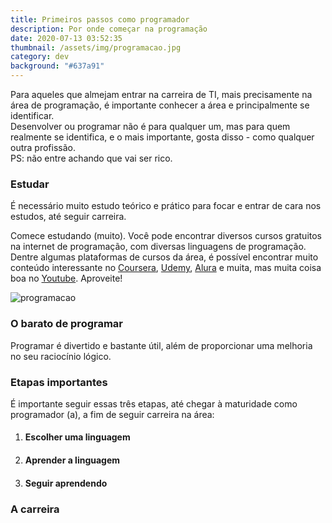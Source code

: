 ```yaml
---
title: Primeiros passos como programador
description: Por onde começar na programação
date: 2020-07-13 03:52:35
thumbnail: /assets/img/programacao.jpg
category: dev
background: "#637a91"
---
```

Para aqueles que almejam entrar na carreira de TI, mais precisamente na área de programação, é importante conhecer a área e principalmente se identificar.\
Desenvolver ou programar não é para qualquer um, mas para quem realmente se identifica, e o mais importante, gosta disso - como qualquer outra profissão. \
PS: não entre achando que vai ser rico.

### Estudar

É necessário muito estudo teórico e prático para focar e entrar de cara nos estudos, até seguir carreira.

Comece estudando (muito). Você pode encontrar diversos cursos gratuitos na internet de programação, com diversas linguagens de programação. Dentre algumas plataformas de cursos da área, é possível encontrar muito conteúdo interessante no [Coursera](https://pt.coursera.org/), [Udemy](https://www.udemy.com/pt/courses/free/), [Alura](https://www.alura.com.br/especial/conteudos-gratuitos-alura) e muita, mas muita coisa boa no [Youtube](https://www.youtube.com/). Aproveite!

![programacao](/assets/img/programacao.jpg "programacao")

### O barato de programar

Programar é divertido e bastante útil, além de proporcionar uma melhoria no seu raciocínio lógico. 

### Etapas importantes

É importante seguir essas três etapas, até chegar à maturidade como programador (a), a fim de seguir carreira na área:

1. #### Escolher uma linguagem
2. #### Aprender a linguagem
3. #### Seguir aprendendo

### A carreira